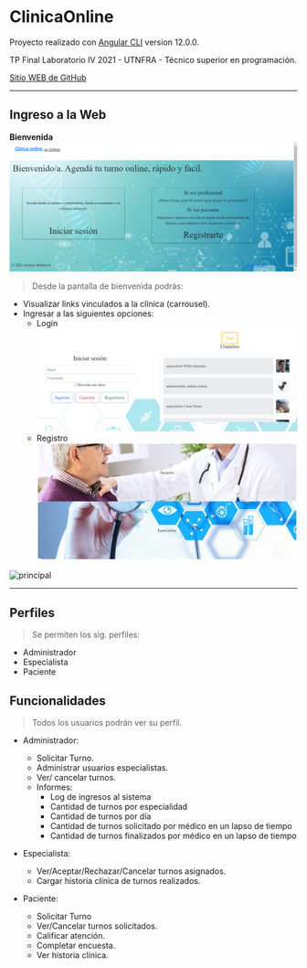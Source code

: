 # ClinicaOnline

Proyecto realizado con [Angular CLI](https://github.com/angular/angular-cli) version 12.0.0.

TP Final Laboratorio IV 2021 - UTNFRA - Técnico superior en programación.

[Sitio WEB de GitHub](https://github.com/AndresWuthrich/clinicaonlineadw)

-----
## Ingreso a la Web 

**Bienvenida**
![Bienvenido](src/assets/imagenes/bienvenido.png "Bienvenido")

>Desde la pantalla de bienvenida podrás:
* Visualizar links vinculados a la clínica (carrousel).
* Ingresar a las siguientes opciones:
    * Login
    ![Login](src/assets/imagenes/login.png "Login")
    * Registro
    ![Registro](src/assets/imagenes/registro.png "Registro")


![principal](http://octaviovillegas.github.io/CursoIngresoJS/img/principal.gif)

-----
## Perfiles 
>Se permiten los sig. perfiles:
* Administrador
* Especialista
* Paciente

## Funcionalidades 
>Todos los usuarios podrán ver su perfil.

* Administrador:
    * Solicitar Turno.
    * Administrar usuarios especialistas.
    * Ver/ cancelar turnos.
    * Informes:
        * Log de ingresos al sistema
        * Cantidad de turnos por especialidad
        * Cantidad de turnos por día
        * Cantidad de turnos solicitado por médico en un lapso de tiempo
        * Cantidad de turnos finalizados por médico en un lapso de tiempo      

* Especialista:
    * Ver/Aceptar/Rechazar/Cancelar turnos asignados.
    * Cargar historia clínica de turnos realizados.

* Paciente:
    * Solicitar Turno
    * Ver/Cancelar turnos solicitados.
    * Calificar atención.
    * Completar encuesta.
    * Ver historia clínica. 

